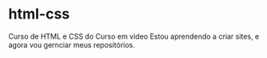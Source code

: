 # html-css
 Curso de HTML e CSS do Curso em video
Estou aprendendo a criar sites, e agora vou gernciar meus repositórios.